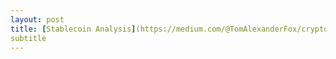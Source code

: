 ```yaml
---
layout: post
title: [Stablecoin Analysis](https://medium.com/@TomAlexanderFox/cryptocurrencies-stable-coins-and-erc20-tokens-f05e795c3968)
subtitle
---
```


